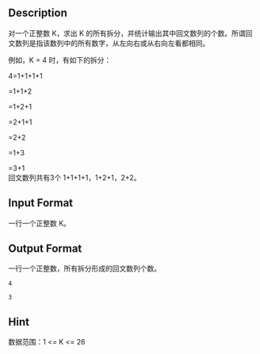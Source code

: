 ## Description

<p>对一个正整数 K，求出 K 的所有拆分，并统计输出其中回文数列的个数。所谓回文数列是指该数列中的所有数字，从左向右或从右向左看都相同。</p><p>例如，K = 4 时，有如下的拆分：</p><p>4=1+1+1+1</p><p>=1+1+2</p><p>=1+2+1</p><p>=2+1+1</p><p>=2+2</p><p>=1+3</p><p>=3+1<br />回文数列共有3个 1+1+1+1，1+2+1，2+2。</p>

## Input Format

<p>一行一个正整数 K。<br /></p>

## Output Format

<p>一行一个正整数，所有拆分形成的回文数列个数。<br /></p>

```input1
4
```
```output1
3
```
## Hint

<p>数据范围：1 &lt;= K &lt;= 26<br /></p>
